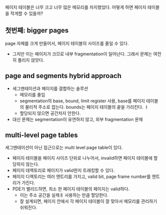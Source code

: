 페이지 테이블은 너무 크고 너무 많은 메모리를 차지했었다. 
어떻게 하면 페이지 테이블을 작게할 수 있을까? 

## 첫번째: bigger pages
page 자체를 크게 만들어서, 페이지 테이블의 사이즈를 줄일 수 있다. 
- 그치만 이는 페이지가 크므로 내부 fragmentation이 일어난다. 그래서 문제는 여전히 풀리지 않앗다. 

## page and segments hybrid approach
- 세그멘테이션과 페이지를 결합하는 솔루션
  - 메모리를 줄임
  - segmentation의 base, bound, limit register 사용, base를 페이지 테이블의 물리적 주소로 잡는다. bounds는 페이지 테이블의 끝을 가리킨다. ㅏ
  - 할당되지 않으면 공간차지 안한다. 
- 대신 문제는 segmentation이 유연하지 않고, 외부 fragmentation 문제

## multi-level page tables
세그멘테이션이 아닌 접근으로는 multi level page table이 있다. 
- 페이지 테이블을 페이지 사이즈 단위로 나누어서, invalid하면 페이지 테이블에 할당하지 않는다. 
- 페이지 데렉토리로 페이지가 valid한지 트래킹할 수 있다.
- 페이지 디렉토리는 여러 엔트리를 가지고, valid bit, page frame number를 엔트리가 가진다. 
- PDE가 밸리드하면, 최소 한 페이지 테이블의 페이지는 valid하다. 
  - 이는 주소 공간을 실제ㅐ 사용하는 만큼 할당한다. 
  - 잘 설계되면, 페이지 안에서 각 페이지 테이블이 잘 맞아서 메모리를 관리하기 쉬워진다. 
